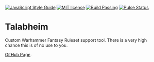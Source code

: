 [![JavaScript Style Guide](https://img.shields.io/badge/code_style-standard-brightgreen.svg)](https://standardjs.com)
[![MIT license](http://img.shields.io/badge/license-MIT-brightgreen.svg)](http://opensource.org/licenses/MIT)
[![Build Passing](https://travis-ci.org/isthisstackoverflow/talabheim.svg?branch=master)](https://travis-ci.org/isthisstackoverflow/talabheim)
[![Pulse Status](https://img.shields.io/github/last-commit/isthisstackoverflow/talabheim.svg)](https://github.com/isthisstackoverflow/talabheim/pulse)

# Talabheim

Custom Warhammer Fantasy Ruleset support tool. There is a very high chance this is of no use to you.

[GitHub Page](https://isthisstackoverflow.github.io/talabheim/).
